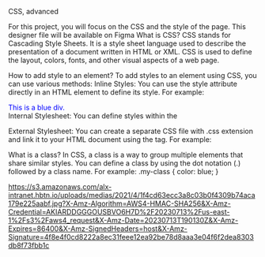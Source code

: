 CSS, advanced

For this project, you will focus on the CSS and the style of the page.
This designer file will be available on Figma 
What is CSS?
CSS stands for Cascading Style Sheets. It is a style sheet language used to describe the presentation of a document written in HTML or XML. CSS is used to define the layout, colors, fonts, and other visual aspects of a web page.

How to add style to an element?
To add styles to an element using CSS, you can use various methods:
Inline Styles: You can use the style attribute directly in an HTML element to define its style. For example: <div style="color: blue;">This is a blue div.</div>
Internal Stylesheet: You can define styles within the <style> tag in the <head> section of your HTML document. For example:
<style>
  .my-class {
    color: blue;
  }
</style>
External Stylesheet: You can create a separate CSS file with .css extension and link it to your HTML document using the <link> tag. For example:
<link rel="stylesheet" type="text/css" href="styles.css">

What is a class?
In CSS, a class is a way to group multiple elements that share similar styles. You can define a class by using the dot notation (.) followed by a class name. For example:
.my-class {
  color: blue;
}

https://s3.amazonaws.com/alx-intranet.hbtn.io/uploads/medias/2021/4/1f4cd63ecc3a8c03b0f4309b74aca179e225aabf.jpg?X-Amz-Algorithm=AWS4-HMAC-SHA256&X-Amz-Credential=AKIARDDGGGOUSBVO6H7D%2F20230713%2Fus-east-1%2Fs3%2Faws4_request&X-Amz-Date=20230713T190130Z&X-Amz-Expires=86400&X-Amz-SignedHeaders=host&X-Amz-Signature=4f8e4f0cd8222a8ec31feee12ea92be78d8aaa3e04f6f2dea8303db8f73fbb1c